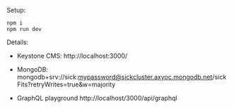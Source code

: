Setup:

```
npm i
npm run dev
```

Details:

- Keystone CMS:
  http://localhost:3000/

- MongoDB:
  mongodb+srv://sick:mypassword@sickcluster.axyoc.mongodb.net/sickFits?retryWrites=true&w=majority

- GraphQL playground
  http://localhost/3000/api/graphql
